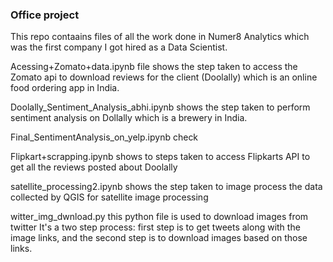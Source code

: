 ### Office project
This repo contaains files of all the work done in Numer8 Analytics which was the first company I got hired as a Data Scientist.

Acessing+Zomato+data.ipynb file shows the step taken to access the Zomato api to download reviews for the client (Doolally) which is an online food ordering app in India.

Doolally_Sentiment_Analysis_abhi.ipynb shows the step taken to perform sentiment analysis on Dollally which is a brewery in India.

Final_SentimentAnalysis_on_yelp.ipynb check

Flipkart+scrapping.ipynb shows to steps taken to access Flipkarts API to get all the reviews posted about Doolally

satellite_processing2.ipynb shows the step taken to image process the data collected by QGIS for satellite image processing

witter_img_dwnload.py this python file is used to download images from twitter It's a two step process: first step is to get tweets along with the image links, and the second step is to download images based on those links.




